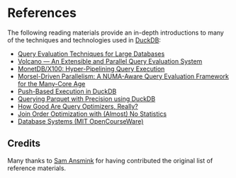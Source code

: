 # References

The following reading materials provide an in-depth introductions to many of the techniques and technologies used in [DuckDB](https://duckdb.org/):

- [Query Evaluation Techniques for Large Databases](https://dl.acm.org/doi/pdf/10.1145/152610.152611)
- [Volcano — An Extensible and Parallel Query Evaluation System](https://paperhub.s3.amazonaws.com/dace52a42c07f7f8348b08dc2b186061.pdf)
- [MonetDB/X100: Hyper-Pipelining Query Execution](https://www.researchgate.net/publication/45338800_MonetDBX100_Hyper-Pipelining_Query_Execution)
- [Morsel-Driven Parallelism: A NUMA-Aware Query Evaluation Framework for the Many-Core Age](https://dl.acm.org/doi/pdf/10.1145/2588555.2610507)
- [Push-Based Execution in DuckDB](https://www.youtube.com/watch?v=MA0OsvYFGrc)
- [Querying Parquet with Precision using DuckDB](https://duckdb.org/2021/06/25/querying-parquet.html)
- [How Good Are Query Optimizers, Really?](https://15721.courses.cs.cmu.edu/spring2020/papers/22-costmodels/p204-leis.pdf)
- [Join Order Optimization with (Almost) No Statistics](https://homepages.cwi.nl/~boncz/msc/2022-TomEbergen.pdf)
- [Database Systems (MIT OpenCourseWare)](https://ocw.mit.edu/courses/6-830-database-systems-fall-2010/pages/readings/)

## Credits
Many thanks to [Sam Ansmink](https://github.com/samansmink) for having contributed the original list of reference materials.
